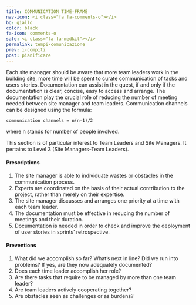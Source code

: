 ```yaml
---
title: COMMUNICATION TIME-FRAME
nav-icon: <i class="fa fa-comments-o"></i>
bg: giallo
color: black
fa-icon: comments-o
safe: <i class="fa fa-medkit"></i>
permalink: tempi-comunicazione
prev: i-compiti
post: pianificare
---
```



Each site manager should be aware that more team leaders work in the building site, more time will be spent to curate communication of tasks and users stories. Documentation can assist in the quest, if and only if the documentation is clear, concise, easy to access and arrange. The documentation play the crucial role of reducing the number of meeting needed between site manager and team leaders. Communication channels can be designed using the formula:

<code>communication channels = n(n-1)/2</code>

where n stands for number of people involved.

This section is of particular interest to Team Leaders and Site Managers. It pertains to Level 3 (Site Managers-Team Leaders). 

#### <i class="fa fa-exclamation-circle"></i> Prescriptions

1. The site manager is able to individuate wastes or obstacles in the communication process.2. Experts are coordinated on the basis of their actual contribution to the project, rather than merely on their expertise.3. The site manager discusses and arranges one priority at a time with each team leader.4. The documentation must be effective in reducing the number of meetings and their duration.5. Documentation is needed in order to check and improve the deployment of user stories in sprints’ retrospective. 

#### <i class="fa fa-question-circle"></i> Preventions

1. What did we accomplish so far? What’s next in line? Did we run into problems? If yes, are they now adequately documented?2. Does each time leader accomplish her role?3. Are there tasks that require to be managed by more than one team leader?4. Are team leaders actively cooperating together?5. Are obstacles seen as challenges or as burdens?
